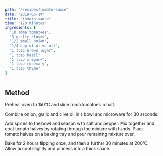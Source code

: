 ```yaml
---
path: "/recipes/tomato-sauce"
date: "2019-05-19"
title: "tomato sauce"
time: "120 minutes"
ingredients: [
  "10 roma tomatoes",
  "3 garlic cloves",
  "1/2 small onion",
  "1/4 cup of olive oil",
  "1 tbsp brown sugar",
  "1 tbsp basil",
  "1 tbsp oregano",
  "1 tbsp rosemary",
  "1 tbsp thyme",
]
---
```


## Method

Preheat oven to 150°C and slice roma tomatoes in half.

Combine onion, garlic and olive oil in a bowl and microwave for 30 seconds.

Add spices to the bowl and season with salt and pepper. Mix together and coat tomato halves by rotating through the mixture with hands. Place tomato halves on a baking tray and pour remaining mixture over.

Bake for 2 hours flipping once, and then a further 30 minutes at 200°C. Allow to cool slightly and process into a thick sauce.